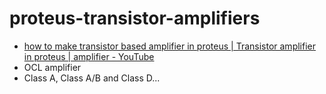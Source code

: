 proteus-transistor-amplifiers
==============================
- [how to make transistor based amplifier in proteus | Transistor amplifier in proteus | amplifier - YouTube](https://www.youtube.com/watch?v=OypM6cLoB4Q)
- OCL amplifier
- Class A, Class A/B and Class D...
